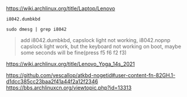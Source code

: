 https://wiki.archlinux.org/title/Laptop/Lenovo

```plain 
i8042.dumbkbd
```

```plain
sudo dmesg | grep i8042
```

> add i8042.dumbkbd, capslock light not working, i8042.nopnp capslock light work, but the keyboard not working on boot, maybe some seconds will be fine(press f5 f6 f2 f3)



https://wiki.archlinux.org/title/Lenovo_Yoga_14s_2021

https://github.com/yescallop/atkbd-nogetid#user-content-fn-82GH.1-d1dcc385cc23baa2f41a44f2a12f2346
https://bbs.archlinuxcn.org/viewtopic.php?id=13313